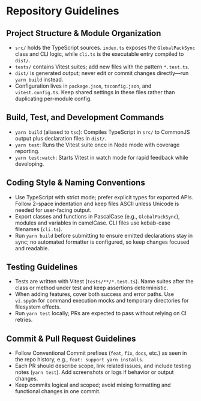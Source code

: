 ﻿# Repository Guidelines

## Project Structure & Module Organization
- `src/` holds the TypeScript sources. `index.ts` exposes the `GlobalPackSync` class and CLI logic, while `cli.ts` is the executable entry compiled to `dist/`.
- `tests/` contains Vitest suites; add new files with the pattern `*.test.ts`.
- `dist/` is generated output; never edit or commit changes directly—run `yarn build` instead.
- Configuration lives in `package.json`, `tsconfig.json`, and `vitest.config.ts`. Keep shared settings in these files rather than duplicating per-module config.

## Build, Test, and Development Commands
- `yarn build` (aliased to `tsc`): Compiles TypeScript in `src/` to CommonJS output plus declaration files in `dist/`.
- `yarn test`: Runs the Vitest suite once in Node mode with coverage reporting.
- `yarn test:watch`: Starts Vitest in watch mode for rapid feedback while developing.

## Coding Style & Naming Conventions
- Use TypeScript with strict mode; prefer explicit types for exported APIs. Follow 2-space indentation and keep files ASCII unless Unicode is needed for user-facing output.
- Export classes and functions in PascalCase (e.g., `GlobalPackSync`), modules and variables in camelCase. CLI files use kebab-case filenames (`cli.ts`).
- Run `yarn build` before submitting to ensure emitted declarations stay in sync; no automated formatter is configured, so keep changes focused and readable.

## Testing Guidelines
- Tests are written with Vitest (`tests/**/*.test.ts`). Name suites after the class or method under test and keep assertions deterministic.
- When adding features, cover both success and error paths. Use `vi.spyOn` for command execution mocks and temporary directories for filesystem effects.
- Run `yarn test` locally; PRs are expected to pass without relying on CI retries.

## Commit & Pull Request Guidelines
- Follow Conventional Commit prefixes (`feat`, `fix`, `docs`, etc.) as seen in the repo history, e.g., `feat: support yarn installs`.
- Each PR should describe scope, link related issues, and include testing notes (`yarn test`). Add screenshots or logs if behavior or output changes.
- Keep commits logical and scoped; avoid mixing formatting and functional changes in one commit.

